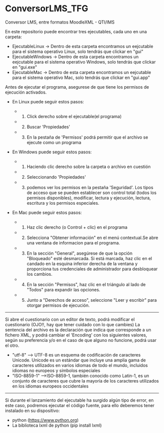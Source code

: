 # ConversorLMS_TFG
Conversor LMS, entre formatos MoodleXML - QTI/IMS

En este repositorio puede encontrar tres ejecutables, cada uno en una carpeta:
  - EjecutableLinux -> Dentro de esta carpeta encontramos un eejcutable para  el sistema operativo Linux, solo tendrás que clickar en "gui"
  - EjecutableWindows -> Dentro de esta carpeta encontramos un eejcutable para  el sistema operativo Windows, solo tendrás que clickar en "gui.exe"
  - EjecutableMac -> Dentro de esta carpeta encontramos un eejcutable para  el sistema operativo Mac, solo tendrás que clickar en "gui.app"

Antes de ejecutar el programa, asegurese de que tiene los permisos de ejecución activados.

  - En Linux puede seguir estos pasos:
    - 1. Click derecho sobre el ejecutable(el programa)
    - 2. Buscar 'Propiedades'
    - 3. En la pestaña de 'Permisos' podrá permitir que el archivo se ejecute como un programa

  - En Windows puede seguir estos pasos: 
    - 1. Haciendo clic derecho sobre la carpeta o archivo en cuestión
    - 2. Seleccionando 'Propiedades'
    - 3. podemos ver los permisos en la pestaña 'Seguridad'. Los tipos de acceso
    que se pueden establecer son control total (todos los permisos disponibles), modificar, lectura y ejecución, lectura, escritura y los permisos especiales.
  
  - En Mac puede seguir estos pasos:
    - 1. Haz clic derecho (o Control + clic) en el programa 
    - 2. Selecciona "Obtener información" en el menú contextual.Se abre una ventana de informacion para el programa. 
    - 3. En la sección "General", asegúrese de que la opción "Bloqueado" esté desmarcada. Si está marcada, haz clic en el candado en la 
    esquina inferior derecha de la ventana y proporciona tus credenciales de administrador para desbloquear los cambios.
    - 4. En la sección "Permisos", haz clic en el triángulo al lado de "Todos" para expandir las opciones.
    - 5. Junto a "Derechos de acceso", seleccione "Leer y escribir" para otorgar permisos de ejecución.

---------------------------------------------------------------------------------------------------------------------------------------

Si abre el cuestionario con un editor de texto, podrá modificar el cuestionario (OJO!!, hay que tener cuidado con lo que cambies)
La sentencia <?xml version="1.0" encoding="ISO-8859-1" standalone="yes"?> del archivo es la declaración que indica que corresponde a un fichero XML, y podrá cambiar el 'Encoding' con los siguientes valores, según su preferencia y/o en el caso de que alguno no funcione, podrá usar el otro.
  - "utf-8" -->  UTF-8 es un esquema de codificación de caracteres Unicode. Unicode es un estándar que incluye una amplia gama de caracteres 
     utilizados en varios idiomas de todo el mundo, incluidos idiomas no europeos y símbolos especiales
  - "ISO-8859-1" -->ISO-8859-1, también conocido como Latin-1, es un conjunto de caracteres que cubre la mayoría de los caracteres utilizados en
     los idiomas europeos occidentales
  
----------------------------------------------------------------------------------------------------------------------------------------
Si durante el lanzamiento del ejecutable ha surgido algún tipo de error, en este caso,
podremos ejecutar el código fuente, para ello deberemos tener instalado en su dispositivo:
  - python (https://www.python.org)
  - La biblioteca lxml de python (pip install lxml)
